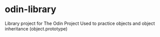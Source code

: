 # odin-library

Library project for The Odin Project
Used to practice objects and object inheritance (object.prototype)